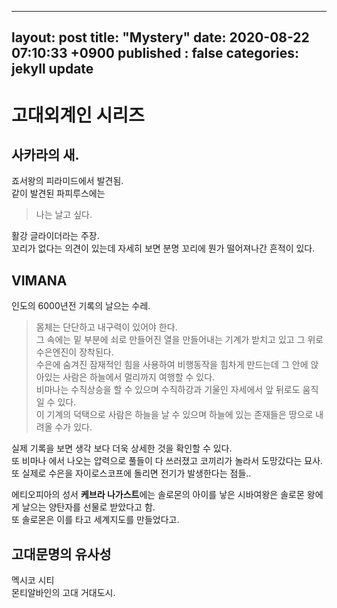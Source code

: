 
---
layout: post
title:  "Mystery"
date:   2020-08-22 07:10:33 +0900
published : false
categories: jekyll update
---

# 고대외계인 시리즈
## 사카라의 새.   
죠서왕의 피라미드에서 발견됨.   
같이 발견된 파피루스에는    
> 나는 날고 싶다.   

활강 글라이더라는 주장.    
꼬리가 없다는 의견이 있는데 자세히 보면 분명 꼬리에 뭔가 떨어져나간 흔적이 있다.    

## VIMANA
인도의 6000년전 기록의 날으는 수레.   
> 몸체는 단단하고 내구력이 있어야 한다.  
그 속에는 밑 부분에 쇠로 만들어진 열을 만들어내는 기계가 받치고 있고 그 위로 수은엔진이 장착된다.    
수은에 숨겨진 잠재적인 힘을 사용하여 비행동작을 힘차게 만드는데 그 안에 앉아있는 사람은 하늘에서 멀리까지 여행할 수 있다.    
비마나는 수직상승을 할 수 있으며 수직하강과 기울인 자세에서 앞 뒤로도 움직일 수 있다.  
이 기계의 덕택으로 사람은 하늘을 날 수 있으며 하늘에 있는 존재들은 땅으로 내려올 수가 있다.

실제 기록을 보면 생각 보다 더욱 상세한 것을 확인할 수 있다.    
또 비마나 에서 나오는 압력으로 풀들이 다 쓰러졌고 코끼리가 놀라서 도망갔다는 묘사.   
또 실제로 수은을 자이로스코프에 돌리면 전기가 발생한다는 점들..   

에티오피아의 성서 **케브라 나가스트**에는 솔로몬의 아이를 낳은 시바여왕은 솔로몬 왕에게 날으는 양탄자를 선물로 받았다고 함.   
또 솔로몬은 이를 타고 세계지도를 만들었다고.   


## 고대문명의 유사성    
멕시코 시티   
몬티알바인의 고대 거대도시.    
